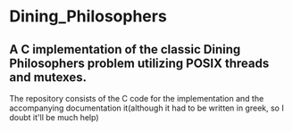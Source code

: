 # Dining_Philosophers
A C implementation of the classic Dining Philosophers problem utilizing POSIX threads and mutexes.
---
The repository consists of the C code for the implementation and the accompanying documentation it(although it had to be written in greek, so I doubt it'll be much help)
